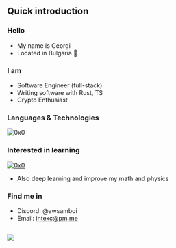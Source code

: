 ## Quick introduction

### Hello
- My name is Georgi
- Located in Bulgaria 📌

### I am
- Software Engineer (full-stack)
- Writing software with Rust, TS
- Crypto Enthusiast

### Languages & Technologies
![0x0](https://skillicons.dev/icons?i=rust,nodejs,typescript,cpp,go,python,react,nextjs,vite,docker,postgres,mysql,mongodb,redis,prisma,express,rocket,actix,tailwind,redux,)

### Interested in learning
[![0x0](https://skillicons.dev/icons?i=kubernetes,haskell,elixir,c)](https://gxxi.me)
- Also deep learning and improve my math and physics

### Find me in
- Discord: @awsamboi
- Email: intexc@pm.me

![](https://komarev.com/ghpvc/?username=gxxi&color=lightgrey)
------------
